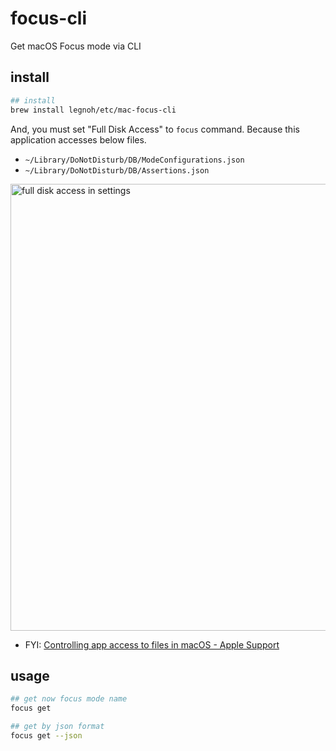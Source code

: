 # focus-cli

Get macOS Focus mode via CLI

## install

```sh
## install
brew install legnoh/etc/mac-focus-cli
```

And, you must set "Full Disk Access" to `focus` command.
Because this application accesses below files.

- `~/Library/DoNotDisturb/DB/ModeConfigurations.json`
- `~/Library/DoNotDisturb/DB/Assertions.json`

<img width="715" alt="full disk access in settings" src="https://github.com/user-attachments/assets/18f5541a-7543-47da-83f6-eadec6701bb1">

- FYI: [Controlling app access to files in macOS - Apple Support](https://support.apple.com/guide/security/controlling-app-access-to-files-secddd1d86a6/)

## usage

```sh
## get now focus mode name
focus get

## get by json format
focus get --json
```
